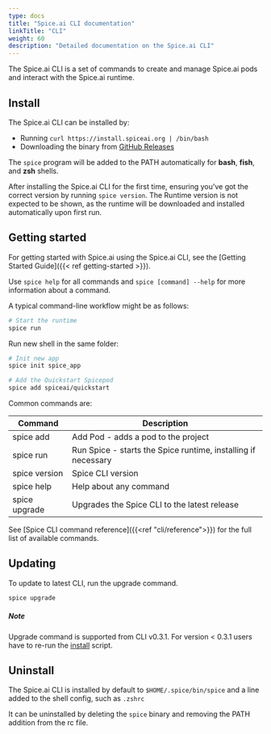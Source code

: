 ```yaml
---
type: docs
title: "Spice.ai CLI documentation"
linkTitle: "CLI"
weight: 60
description: "Detailed documentation on the Spice.ai CLI"
---
```


The Spice.ai CLI is a set of commands to create and manage Spice.ai pods and interact with the Spice.ai runtime.

## Install

The Spice.ai CLI can be installed by:

- Running `curl https://install.spiceai.org | /bin/bash`
- Downloading the binary from [GitHub Releases](https://github.com/spiceai/spiceai/releases)

The `spice` program will be added to the PATH automatically for **bash**, **fish**, and **zsh** shells.

After installing the Spice.ai CLI for the first time, ensuring you've got the correct version by running `spice version`. The Runtime version is not expected to be shown, as the runtime will be downloaded and installed automatically upon first run.

## Getting started

For getting started with Spice.ai using the Spice.ai CLI, see the [Getting Started Guide]({{< ref getting-started >}}).

Use `spice help` for all commands and `spice [command] --help` for more information about a command.

A typical command-line workflow might be as follows:

```bash
# Start the runtime
spice run
```

Run new shell in the same folder:

```bash
# Init new app
spice init spice_app

# Add the Quickstart Spicepod
spice add spiceai/quickstart

```

Common commands are:

| Command           | Description                                                       |
| ----------------- | ------------------------------------------------------------------- |
| spice add         | Add Pod - adds a pod to the project                                 |
| spice run         | Run Spice - starts the Spice runtime, installing if necessary |
| spice version     | Spice CLI version                                                   |
| spice help        | Help about any command                                              |
| spice upgrade     | Upgrades the Spice CLI to the latest release                        |


See [Spice CLI command reference]({{<ref "cli/reference">}}) for the full list of available commands.

## Updating

To update to latest CLI, run the upgrade command.

```bash
spice upgrade
```

<div class="card">
    <div class="card-body">
        <h5 class="card-title"><b>Note</b></h5>
        <p class="card-text">Upgrade command is supported from CLI v0.3.1. For version < 0.3.1 users have to re-run the <a href='{{<ref "cli/#install">}}' 
        class="stretched-link"> install</a> script.</p>
    </div>
</div>

## Uninstall

The Spice.ai CLI is installed by default to `$HOME/.spice/bin/spice` and a line added to the shell config, such as `.zshrc`

It can be uninstalled by deleting the `spice` binary and removing the PATH addition from the rc file.

